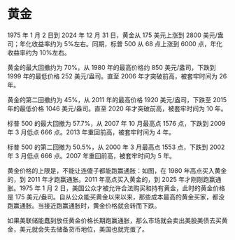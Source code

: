 # 黄金

1975 年 1 月 2 日到 2024 年 12 月 31 日，黄金从 175 美元上涨到 2800 美元/盎司；年化收益率约为 5%左右。同期，标普 500 从 68 点上涨到 6000 点，年化收益率约为 10%左右。

黄金的最大回撤约为 70%，从 1980 年的最高价格约 850 美元/盎司，下跌到 1999 年的最低价格 252 美元/盎司。直至 2006 年才突破前高，被套牢时间为 26 年。

黄金的第二回撤约为 45%，从 2011 年的最高价格 1920 美元/盎司，下跌至 2015 年的最低价格 1046 美元/盎司。直至 2020 年才突破前高，被套牢时间为 10 年。

标普 500 的最大回撤为 57.7%，从 2007 年 10 月最高点 1576 点，下跌到 2009 年 3 月低点 666 点。2013 年重回前高，被套牢时间为 4 年。

标普 500 的第二回撤为 50.5%，从 2000 年 3 月最高点 1553 点，下跌到 2002 年 3 月低点 666 点。2007 年重回前高，被套牢时间为 5 年。

黄金价格的上限是，不能让连傻子都能跑赢通胀：如图，在 1980 年高点买入黄金的，到 2011 年才跑赢通胀。2011 年高点买入黄金的，到 2025 年才刚刚跑赢通胀。1975 年 1 月 2 日，美国公众才被允许合法购买和持有黄金，此时的黄金价格是 175 美元/盎司。自从公众能买黄金以来以来，那些成本最高的黄金买家，都没跑赢通胀。当接近跑赢通胀时，黄金价格就会转而下跌。

如果美联储能蠢到放任黄金价格长期跑赢通胀，那么市场就会卖出美股美债去买黄金，美元就会失去储备货币地位，美国也就完蛋了。

